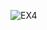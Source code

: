 ![EX4](https://github.com/Medosha22/Mastering-Embedded-Systems-Online-Diploma/assets/125259963/4c85eae2-eb91-446e-b7e5-7d9a8288acc2)
